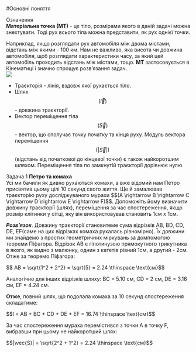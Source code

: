 #Основні поняття


<div class="eoz-wrap">
<span class="eoz">Означення</span>
<div class="eoz-text">
<b>Матерiальна точка (МТ)</b> - це тiло, розмiрами якого в данiй задачi можна
знехтувати. Тодi рух всього тiла можна представити, як рух однiєї точки.<br>
<p></p>
Наприклад, якщо розглядати рух автомобiля мiж двома мiстами, вiдстань мiж якими - 100 км. Нам не важливо, яка висота чи довжина автомобiля, щоб розглядати характеристики часу, за який цей автомобiль проходить
вiдстань мiж мiстами, тощо. <b>МТ</b> застосовується в Кiнематицi i значно спрощує розв’язання задач.
</div>
</div>


<img src="https://rawgit.com/chudaol/ed-era-book-physics/master/images/chapter_1/3.svg" class="image"/>


* <p1>Траєкторiя</p1> - лiнiя, вздовж якої рухається тiло.
* <p1>Шлях $$(\vec{l})$$</p1> - довжина траєкторiї.
* <p1>Вектор перемiщення тiла $$(\vec{S})$$</p1>  - вектор, що сполучає точку початку та кiнця руху. Модуль вектора перемiщення $$(|\vec{S}|)$$ (вiдстань вiд початкової до кiнцевої точки) є також найкоротшим шляхом.  Перемiщення тiла по замкнутiй траєкторiї дорiвнює нулю.


<div class="task-wrap">
<span class="task">Задача 1</span> <b>Петро та комаха</b>
<div class="task-text">
Усi ми бачили як дивно рухаються комахи, а вже вiдомий нам Петро присвятив цьому цiлi 10 секунд свого життя. Ще й замалював траєкторiю руху дослiджуваного мурахи $$(A \rightarrow B \rightarrow C \rightarrow D \rightarrow E \rightarrow F)$$. Допоможiть йому визначити довжину траєкторiї (шлях), перемiщення за час спостереження, якщо розмiр клiтинки у сiтцi, яку вiн використовував становить 1см x 1см.

<b><i>Розв’язок</i></b>. Довжину траєкторiї становитеме сума вiдрiзкiв AB, BD, CD, DE, EF(саме на цих вiдрiзках комаха рухалась рiвномiрно). Їх довжини ми знайдемо з простих геометричних мiркувань за домпомогою теореми Пiфагора. Вiдрiзок AB є гiпотинузою прямокутного трикутника в якого, як видно з малюнку, однин з катетiв рiвний 1см, а другий - 2см. Отже за теоремо Пiфагора:</br>
<p> </p>
$$ AB = \sqrt{1^2 + 2^2} = \sqrt{5} = 2.24 \thinspace \text{см}$$ </br>
<p> </p>
Аналогiчно для iнших вiдрiзкiв шляху: BC = 5.10 см, CD = 2 см, DE = 3.16 см, EF = 4.24 см.</br>
<p> </p>
<b>Отже</b>, повний шлях, що подолала комаха за 10 секунд спостереження складатиме:</br>
<p> </p>
$$l = AB + BC + CD + DE + EF = 16.74 \thinspace \text{см}$$</br>
<p> </p>
За час спостереження мураха перемiстився з точки А в точку F, вибравши при цьому
не найкоротший шлях:</br>
<p> </p>
$$|\vec{S}| = \sqrt{2^2 + 1^2} = 2.24 \thinspace \text{см}$$
</div>
</div>


